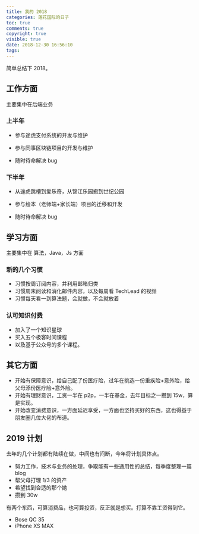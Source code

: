 ```yaml
---
title: 我的 2018
categories: 莲花国际的日子
toc: true
comments: true
copyright: true
visible: true
date: 2018-12-30 16:56:10
tags:
---
```


简单总结下 2018。

<!--more-->


## 工作方面

主要集中在后端业务

### 上半年

- 参与途虎支付系统的开发与维护

- 参与同事区块链项目的开发与维护

- 随时待命解决 bug

### 下半年

- 从途虎跳槽到爱乐奇，从锦江乐园搬到世纪公园

- 参与绘本（老师端+家长端）项目的迁移和开发

- 随时待命解决 bug



## 学习方面

主要集中在 算法，Java，Js 方面

### 新的几个习惯

- 习惯按周订阅内容，并利用邮箱归类
- 习惯周末阅读和消化邮件内容，以及每周看 TechLead 的视频
- 习惯每天看一到算法题，会就做，不会就放着

### 认可知识付费

- 加入了一个知识星球
- 买入五个极客时间课程 
- 以及基于公众号的多个课程。



## 其它方面

- 开始有保障意识，给自己配了份医疗险，过年在挑选一份重疾险+意外险，给父母添份医疗险+意外险。
- 开始有理财意识，工资一半在 p2p，一半在基金，去年目标之一攒到 15w，算是实现。
- 开始改变消费意识，一方面延迟享受，一方面也坚持买好的东西，这也得益于朋友圈几位大佬的布道。


## 2019 计划

去年的几个计划都有陆续在做，中间也有间断，今年将计划具体点。

- 努力工作，技术与业务的处理，争取能有一些通用性的总结，每季度整理一篇 blog
- 帮父母打理 1/3 的资产
- 希望找到合适的那个她
- 攒到 30w

有两个东西，可算消费品，也可算投资，反正就是想买。打算不靠工资得到它。
- Bose QC 35
- iPhone XS MAX


